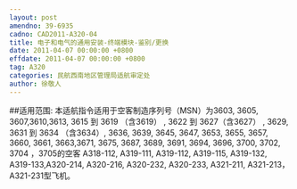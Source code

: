 ```yaml
---
layout: post
amendno: 39-6935
cadno: CAD2011-A320-04
title: 电子和电气的通用安装-终端模块-鉴别/更换
date: 2011-04-07 00:00:00 +0800
effdate: 2011-04-07 00:00:00 +0800
tag: A320
categories: 民航西南地区管理局适航审定处
author: 徐敬人
---
```


##适用范围:
本适航指令适用于空客制造序列号（MSN）为3603, 3605, 3607,3610,3613, 3615 到 3619 （含3619） , 3622 到 3627（含3627） , 3629, 3631 到 3634 （含3634）, 3636, 3639, 3645, 3647, 3653, 3655, 3657, 3660, 3661, 3663,3671, 3675, 3687, 3689, 3691, 3694, 3696, 3700, 3702, 3704 ，3705的空客 A318-112, A319-111, A319-112, A319-115, A319-132, A319-133,A320-214, A320-216, A320-232, A320-233, A321-211, A321-213，A321-231型飞机。

